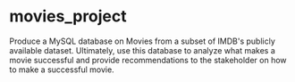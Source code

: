 # movies_project
 Produce a MySQL database on Movies from a subset of IMDB's publicly available dataset. Ultimately, use this database to analyze what makes a movie successful and provide recommendations to the stakeholder on how to make a successful movie.
